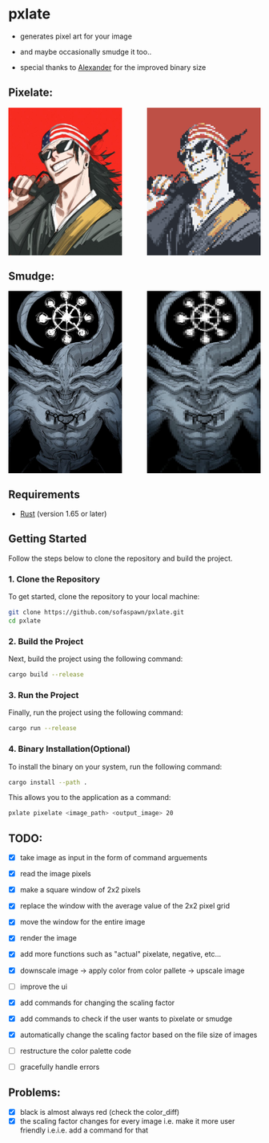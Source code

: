 # pxlate
- generates pixel art for your image
- and maybe occasionally smudge it too..

- special thanks to [Alexander](https://github.com/zamazan4ik) for the improved binary size

## Pixelate:
<div style="display: flex; justify-content: space-between;">
    <img src="./readme_expo/geto.jpeg" alt="test_image" width="45%" />
    <img src="./readme_expo/geto_pxlated.png" alt="pixelated image" width="45%" />
</div>

## Smudge:
<div style="display: flex; justify-content: space-between;">
    <img src="./readme_expo/mahoraga_test.jpg" alt="test_image" width="45%" />
    <img src="./readme_expo/mahoraga_smudge.png" alt="smudged image" width="45%" />
</div>


## Requirements
- [Rust](https://www.rust-lang.org/tools/install) (version 1.65 or later)

## Getting Started

Follow the steps below to clone the repository and build the project.

### 1. Clone the Repository
To get started, clone the repository to your local machine:
```bash
git clone https://github.com/sofaspawn/pxlate.git
cd pxlate
```

### 2. Build the Project
Next, build the project using the following command:
```bash
cargo build --release
```

### 3. Run the Project
Finally, run the project using the following command:
```bash
cargo run --release
```

### 4. Binary Installation(Optional)
To install the binary on your system, run the following command:
```bash
cargo install --path .
```
This allows you to the application as a command:
```bash
pxlate pixelate <image_path> <output_image> 20
```

## TODO:
- [x] take image as input in the form of command arguements
- [x] read the image pixels
- [x] make a square window of 2x2 pixels
- [x] replace the window with the average value of the 2x2 pixel grid
- [x] move the window for the entire image
- [x] render the image
- [x]  add more functions such as "actual" pixelate, negative, etc...
- [x] downscale image -> apply color from color pallete -> upscale image

- [ ] improve the ui
- [x] add commands for changing the scaling factor
- [x] add commands to check if the user wants to pixelate or smudge
- [x] automatically change the scaling factor based on the file size of images
- [ ] restructure the color palette code

- [ ] gracefully handle errors

## Problems:
- [x] black is almost always red (check the color_diff)
- [x] the scaling factor changes for every image i.e. make it more user friendly i.e.i.e. add a command for that
